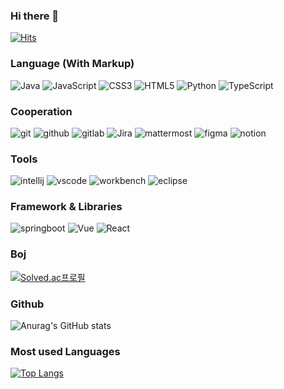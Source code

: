 ### Hi there 👋

[![Hits](https://hits.seeyoufarm.com/api/count/incr/badge.svg?url=https%3A%2F%2Fgithub.com%2Flee02g29&count_bg=%234CFDFF&title_bg=%23061196&icon=&icon_color=%23E7E7E7&title=hits&edge_flat=false)](https://hits.seeyoufarm.com)

### Language (With Markup)

![Java][Java] ![JavaScript][JavaScript] ![CSS3][CSS3] ![HTML5][HTML5] ![Python][Python] ![TypeScript][TypeScript]

### Cooperation

![git][git] ![github][github] ![gitlab][gitlab] ![Jira][Jira] ![mattermost][mattermost] ![figma][figma] ![notion][notion]

### Tools

![intellij][intellij] ![vscode][vscode] ![workbench][workbench] ![eclipse][eclipse]

### Framework & Libraries

![springboot][springboot] ![Vue][Vue.js] ![React][React]
  
### Boj
[![Solved.ac프로필](http://mazassumnida.wtf/api/v2/generate_badge?boj=lee02g29)](https://solved.ac/lee02g29)  

### Github

![Anurag's GitHub stats](https://github-readme-stats.vercel.app/api?username=lee02g29&show_icons=true&theme=radical)  

### Most used Languages

[![Top Langs](https://github-readme-stats.vercel.app/api/top-langs/?username=lee02g29&layout=donut)](https://github.com/lee02g29/github-readme-stats)



[Java]: https://img.shields.io/badge/Java-000000?style=for-the-badge&logo=java&logoColor=white
[JavaScript]: https://img.shields.io/badge/JavaScript-F7DF1E?style=for-the-badge&logo=JavaScript&logoColor=white
[CSS3]: https://img.shields.io/badge/CSS3-1572B6?style=for-the-badge&logo=CSS3&logoColor=white
[HTML5]: https://img.shields.io/badge/HTML5-E34F26?style=for-the-badge&logo=HTML5&logoColor=white
[Python]: https://img.shields.io/badge/Python-3776AB?style=for-the-badge&logo=python&logoColor=white
[Typescript]: https://img.shields.io/badge/Typescript-65ADF1?style=for-the-badge&logo=typescript&logoColor=3178C6

[git]: https://img.shields.io/badge/git-F05032?style=for-the-badge&logo=git&logoColor=white
[github]: https://img.shields.io/badge/github-181717?style=for-the-badge&logo=github&logoColor=white
[gitlab]: https://img.shields.io/badge/gitlab-FC6D26?style=for-the-badge&logo=gitlab&logoColor=white
[Jira]: https://img.shields.io/badge/Jira-0052CC?style=for-the-badge&logo=jirasoftware&logoColor=white
[mattermost]: https://img.shields.io/badge/mattermost-0058CC?style=for-the-badge&logo=mattermost&logoColor=white
[figma]: https://img.shields.io/badge/figma-F24E1E?style=for-the-badge&logo=figma&logoColor=white

[notion]: https://img.shields.io/badge/notion-000000?style=for-the-badge&logo=notion&logoColor=white
[intellij]: https://img.shields.io/badge/intellij-000000?style=for-the-badge&logo=intellijidea&logoColor=white
[vscode]: https://img.shields.io/badge/vscode-007ACC?style=for-the-badge&logo=visualstudiocode&logoColor=white
[workbench]: https://img.shields.io/badge/workbench-4479A1?style=for-the-badge&logo=mysql&logoColor=white
[Eclipse]: https://img.shields.io/badge/eclipse-2C2255?style=for-the-badge&logo=eclipseide&logoColor=white

[springboot]: https://img.shields.io/badge/springboot-6DB33F?style=for-the-badge&logo=springboot&logoColor=white
[Vue.js]: https://img.shields.io/badge/Vue.js-35495E?style=for-the-badge&logo=vuedotjs&logoColor=4FC08D
[React]: https://img.shields.io/badge/React-007ACC?style=for-the-badge&logo=react&logoColor=61DAFB

<!--
**lee02g29/lee02g29** is a ✨ _special_ ✨ repository because its `README.md` (this file) appears on your GitHub profile.

Here are some ideas to get you started:

- 🔭 I’m currently working on ...
- 🌱 I’m currently learning ...
- 👯 I’m looking to collaborate on ...
- 🤔 I’m looking for help with ...
- 💬 Ask me about ...
- 📫 How to reach me: ...
- 😄 Pronouns: ...
- ⚡ Fun fact: ...
-->
